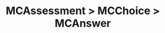 ---
title: MCAssessment > MCChoice > MCAnswer
redirect_to: "/releases/v6.0.0/developers/obo_nodes/mc_answer"
---
